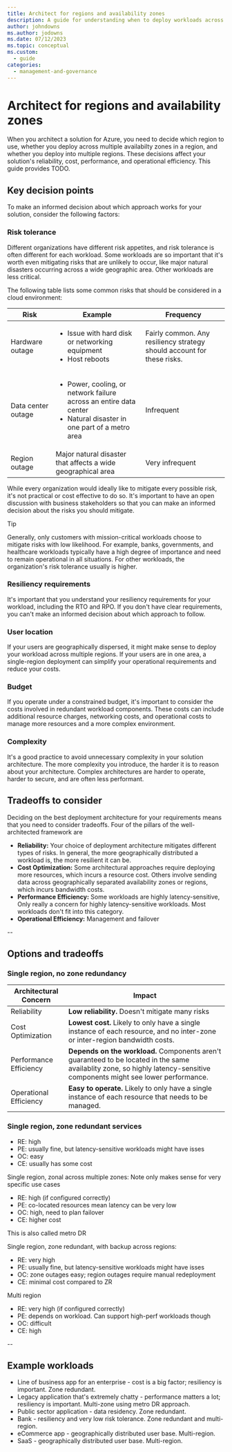 ```yaml
---
title: Architect for regions and availability zones
description: A guide for understanding when to deploy workloads across availability zones or regions.
author: johndowns
ms.author: jodowns
ms.date: 07/12/2023
ms.topic: conceptual
ms.custom:
  - guide
categories:
  - management-and-governance
---
```


# Architect for regions and availability zones

When you architect a solution for Azure, you need to decide which region to use, whether you deploy across multiple availabilty zones in a region, and whether you deploy into multiple regions. These decisions affect your solution's reliability, cost, performance, and operational efficiency. This guide provides TODO.

## Key decision points

To make an informed decision about which approach works for your solution, consider the following factors:

### Risk tolerance

Different organizations have different risk appetites, and risk tolerance is often different for each workload. Some workloads are so important that it's worth even mitigating risks that are unlikely to occur, like major natural disasters occurring across a wide geographic area. Other workloads are less critical.

The following table lists some common risks that should be considered in a cloud environment:

| Risk | Example | Frequency |
|-|-|-|
| Hardware outage | <ul><li>Issue with hard disk or networking equipment</li><li>Host reboots</li></ul> | Fairly common. Any resiliency strategy should account for these risks. |
| Data center outage | <ul><li>Power, cooling, or network failure across an entire data center</li><li>Natural disaster in one part of a metro area</li></ul> | Infrequent |
| Region outage | Major natural disaster that affects a wide geographical area | Very infrequent |

<!-- TODO should we also include service outages? e.g. global service outage for something like Azure Front Door or Entra ID. Need to look to mission-critical guidance for this level of risk mitigation -->

While every organization would ideally like to mitigate every possible risk, it's not practical or cost effective to do so. It's important to have an open discussion with business stakeholders so that you can make an informed decision about the risks you should mitigate.

> [!TIP]
> Generally, only customers with mission-critical workloads choose to mitigate risks with low likelihood. For example, banks, governments, and healthcare workloads typically have a high degree of importance and need to remain operational in all situations. For other workloads, the organization's risk tolerance usually is higher.

### Resiliency requirements

It's important that you understand your resiliency requirements for your workload, including the RTO and RPO. If you don't have clear requirements, you can't make an informed decision about which approach to follow.

### User location

If your users are geographically dispersed, it might make sense to deploy your workload across multiple regions. If your users are in one area, a single-region deployment can simplify your operational requirements and reduce your costs.

### Budget

If you operate under a constrained budget, it's important to consider the costs involved in redundant workload components. These costs can include additional resource charges, networking costs, and operational costs to manage more resources and a more complex environment. 

### Complexity

It's a good practice to avoid unnecessary complexity in your solution architecture. The more complexity you introduce, the harder it is to reason about your architecture. Complex architectures are harder to operate, harder to secure, and are often less performant.

## Tradeoffs to consider

Deciding on the best deployment architecture for your requirements means that you need to consider tradeoffs. Four of the pillars of the well-architected framework are 

- **Reliability:** Your choice of deployment architecture mitigates different types of risks. In general, the more geographically distributed a workload is, the more resilient it can be.
- **Cost Optimization:** Some architectural approaches require deploying more resources, which incurs a resource cost. Others involve sending data across geographically separated availability zones or regions, which incurs bandwidth costs.
- **Performance Efficiency:** Some workloads are highly latency-sensitive,  Only really a concern for highly latency-sensitive workloads. Most workloads don't fit into this category.
- **Operational Efficiency:** Management and failover

--

## Options and tradeoffs

### Single region, no zone redundancy

| Architectural Concern | Impact |
|-|-|
| Reliability | **Low reliability.** Doesn't mitigate many risks |
| Cost Optimization | **Lowest cost.** Likely to only have a single instance of each resource, and no inter-zone or inter-region bandwidth costs. |
| Performance Efficiency | **Depends on the workload.** Components aren't guaranteed to be located in the same availablity zone, so highly latency-sensitive components might see lower performance. |
| Operational Efficiency | **Easy to operate.** Likely to only have a single instance of each resource that needs to be managed. |

### Single region, zone redundant services

- RE: high
- PE: usually fine, but latency-sensitive workloads might have isses
- OC: easy
- CE: usually has some cost

Single region, zonal across multiple zones:
Note only makes sense for very specific use cases
 - RE: high (if configured correctly)
 - PE: co-located resources mean latency can be very low
 - OC: high, need to plan failover
 - CE: higher cost

This is also called metro DR

Single region, zone redundant, with backup across regions:
 - RE: very high
 - PE: usually fine, but latency-sensitive workloads might have isses
 - OC: zone outages easy; region outages require manual redeployment
 - CE: minimal cost compared to ZR


 Multi region
 - RE: very high (if configured correctly)
 - PE: depends on workload. Can support high-perf workloads though
 - OC: difficult
 - CE: high

--

## Example workloads

<!-- Considering adding a set of examples, with basic requirements, and an approach they can consider -->

- Line of business app for an enterprise - cost is a big factor; resiliency is important. Zone redundant.
- Legacy application that's extremely chatty - performance matters a lot; resiliency is important. Multi-zone using metro DR approach.
- Public sector application - data residency. Zone redundant.
- Bank - resiliency and very low risk tolerance. Zone redundant and multi-region.
- eCommerce app - geographically distributed user base. Multi-region.
- SaaS - geographically distributed user base. Multi-region.

<!-- TODO

When would zone redundancy not be advisable?
 - Mission-critical solutions with low risk tolerance.
 - Perf: low latency requirements. Consider zonal deployment.
 - When you deploy across multiple regions for other reasons (e.g. you're deploying to multiple regions to support a globally distributed user base)

-->